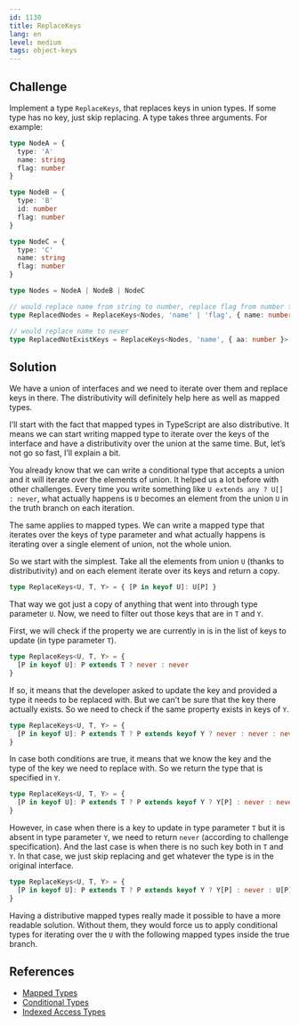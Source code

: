 ```yaml
---
id: 1130
title: ReplaceKeys
lang: en
level: medium
tags: object-keys
---
```


## Challenge

Implement a type `ReplaceKeys`, that replaces keys in union types.
If some type has no key, just skip replacing.
A type takes three arguments.
For example:

```typescript
type NodeA = {
  type: 'A'
  name: string
  flag: number
}

type NodeB = {
  type: 'B'
  id: number
  flag: number
}

type NodeC = {
  type: 'C'
  name: string
  flag: number
}

type Nodes = NodeA | NodeB | NodeC

// would replace name from string to number, replace flag from number to string
type ReplacedNodes = ReplaceKeys<Nodes, 'name' | 'flag', { name: number, flag: string }>

// would replace name to never
type ReplacedNotExistKeys = ReplaceKeys<Nodes, 'name', { aa: number }>
```

## Solution

We have a union of interfaces and we need to iterate over them and replace keys in there.
The distributivity will definitely help here as well as mapped types.

I’ll start with the fact that mapped types in TypeScript are also distributive.
It means we can start writing mapped type to iterate over the keys of the interface and have a distributivity over the union at the same time.
But, let’s not go so fast, I’ll explain a bit.

You already know that we can write a conditional type that accepts a union and it will iterate over the elements of union.
It helped us a lot before with other challenges.
Every time you write something like `U extends any ? U[] : never`, what actually happens is `U` becomes an element from the union `U` in the truth branch on each iteration.

The same applies to mapped types.
We can write a mapped type that iterates over the keys of type parameter and what actually happens is iterating over a single element of union, not the whole union.

So we start with the simplest.
Take all the elements from union `U` (thanks to distributivity) and on each element iterate over its keys and return a copy.

```typescript
type ReplaceKeys<U, T, Y> = { [P in keyof U]: U[P] }
```

That way we got just a copy of anything that went into through type parameter `U`.
Now, we need to filter out those keys that are in `T` and `Y`.

First, we will check if the property we are currently in is in the list of keys to update (in type parameter `T`).

```typescript
type ReplaceKeys<U, T, Y> = {
  [P in keyof U]: P extends T ? never : never
}
```

If so, it means that the developer asked to update the key and provided a type it needs to be replaced with.
But we can’t be sure that the key there actually exists.
So we need to check if the same property exists in keys of `Y`.

```typescript
type ReplaceKeys<U, T, Y> = {
  [P in keyof U]: P extends T ? P extends keyof Y ? never : never : never
}
```

In case both conditions are true, it means that we know the key and the type of the key we need to replace with.
So we return the type that is specified in `Y`.

```typescript
type ReplaceKeys<U, T, Y> = {
  [P in keyof U]: P extends T ? P extends keyof Y ? Y[P] : never : never
}
```

However, in case when there is a key to update in type parameter `T` but it is absent in type parameter `Y`, we need to return `never` (according to challenge specification).
And the last case is when there is no such key both in `T` and `Y`.
In that case, we just skip replacing and get whatever the type is in the original interface.

```typescript
type ReplaceKeys<U, T, Y> = {
  [P in keyof U]: P extends T ? P extends keyof Y ? Y[P] : never : U[P]
}
```

Having a distributive mapped types really made it possible to have a more readable solution.
Without them, they would force us to apply conditional types for iterating over the `U` with the following mapped types inside the true branch.

## References

- [Mapped Types](https://www.typescriptlang.org/docs/handbook/2/mapped-types.html)
- [Conditional Types](https://www.typescriptlang.org/docs/handbook/2/conditional-types.html)
- [Indexed Access Types](https://www.typescriptlang.org/docs/handbook/2/indexed-access-types.html)
